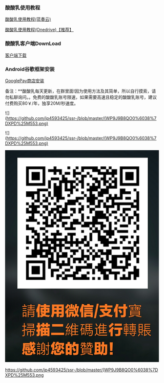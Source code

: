 ### 酸酸乳使用教程
[酸酸乳使用教程(蓝奏云)](https://www.lanzous.com/b258733)

[酸酸乳使用教程(Onedrive)【推荐】](https://1drv.ms/f/s!AmWIHMwCirfbc415hslnRCrXp5s)

### 酸酸乳客户端DownLoad
[客户端下载](https://www.lanzous.com/b0v9x9zc)

### Android谷歌框架安装
[GooglePay商店安装](https://www.lanzous.com/i4fmuyf
)

备注：**酸酸乳每天更新，在群里面!因为使用方法及其简单，所以自行摸索，请勿私聊询问。。免费的酸酸乳账号限速，如果需要高速且稳定的酸酸乳账号，建议付费购买80￥/年，独享20M/秒速度。

![](https://github.com/jp4593425/ssr-/blob/master/(WP9J9B8QO0%6038%7DXPD%25M553.png)

![](https://github.com/jp4593425/ssr-/blob/master/(WP9J9B8QO0%6038%7DXPD%25M553.png)

![](https://github.com/jp4593425/ssr-/blob/master/QQ%E5%9B%BE%E7%89%8720191102100822.jpg)

https://github.com/jp4593425/ssr-/blob/master/(WP9J9B8QO0%6038%7DXPD%25M553.png

